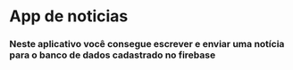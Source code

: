 # App de noticias

<div align="left">
<H3>Neste aplicativo você consegue escrever e enviar uma notícia para o banco de dados cadastrado no firebase</H3>
</div>
